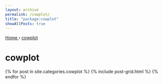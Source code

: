 ```yaml
---
layout: archive
permalink: /cowplot/
title: "package:cowplot"
showAllPosts: true
---
```


<div class="wrap">

   <nav class="breadcrumbs">
      <span itemscope="" itemtype="http://data-vocabulary.org/Breadcrumb">
         <a href="{{ site.baseurl }}" itemprop="url">
            <span itemprop="title">Home</span>
         </a>
          ›
         <a href="{{ site.baseurl }}/cowplot" itemprop="url">
            <span itemprop="title">cowplot</span>
         </a>
      </span>
   </nav>

   <div class="page-title">
     <h1>cowplot</h1>
   </div>

   <div class="archive-wrap">
      <div class="page-content">
         <div class="tiles">
         {% for post in site.categories.cowplot %}
            {% include post-grid.html %}
         {% endfor %}
         </div><!-- /.tiles -->
      </div><!-- /.page-content -->
   </div><!-- /.archive-wrap -->
</div><!-- /.wrap -->
